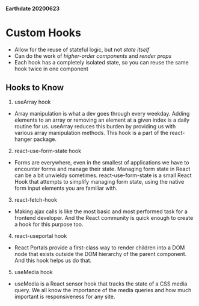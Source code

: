 #### Earthdate 20200623
# Custom Hooks
- Allow for the reuse of stateful logic, but not *state itself*
- Can do the work of *higher-order components* and *render props*
- Each hook has a completely isolated state, so you can reuse the same hook twice in one component

## Hooks to Know
1. useArray hook
- Array manipulation is what a dev goes through every weekday. Adding elements to an array or removing an element at a given index is a daily routine for us. useArray reduces this burden by providing us with various array manipulation methods. This hook is a part of the react-hanger package.
2. react-use-form-state hook
- Forms are everywhere, even in the smallest of applications we have to encounter forms and manage their state. Managing form state in React can be a bit unwieldy sometimes.
react-use-form-state is a small React Hook that attempts to simplify managing form state, using the native form input elements you are familiar with.
3. react-fetch-hook
- Making ajax calls is like the most basic and most performed task for a frontend developer. And the React community is quick enough to create a hook for this purpose too.
4. react-useportal hook
- React Portals provide a first-class way to render children into a DOM node that exists outside the DOM hierarchy of the parent component. And this hook helps us do that.
5. useMedia hook
- useMedia is a React sensor hook that tracks the state of a CSS media query. We all know the importance of the media queries and how much important is responsiveness for any site.
